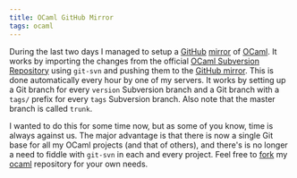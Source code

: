 ```yaml
---
title: OCaml GitHub Mirror
tags: ocaml
---
```


During the last two days I managed to setup a [GitHub](http://github.com) [mirror](https://github.com/bmeurer/ocaml) of [OCaml](http://caml.inria.fr/ocaml/). It works by importing the changes from the official [OCaml Subversion Repository](http://caml.inria.fr/cgi-bin/viewcvs.cgi/ocaml/) using `git-svn` and pushing them to the [GitHub mirror](https://github.com/bmeurer/ocaml). This is done automatically every hour by one of my servers. It works by setting up a Git branch for every `version` Subversion branch and a Git branch with a `tags/` prefix for every `tags` Subversion branch. Also note that the master branch is called `trunk`.

I wanted to do this for some time now, but as some of you know, time is always against us. The major advantage is that there is now a single Git base for all my OCaml projects (and that of others), and there's is no longer a need to fiddle with `git-svn` in each and every project. Feel free to [fork](https://github.com/bmeurer/ocaml/fork) my [ocaml](https://github.com/bmeurer/ocaml) repository for your own needs.
